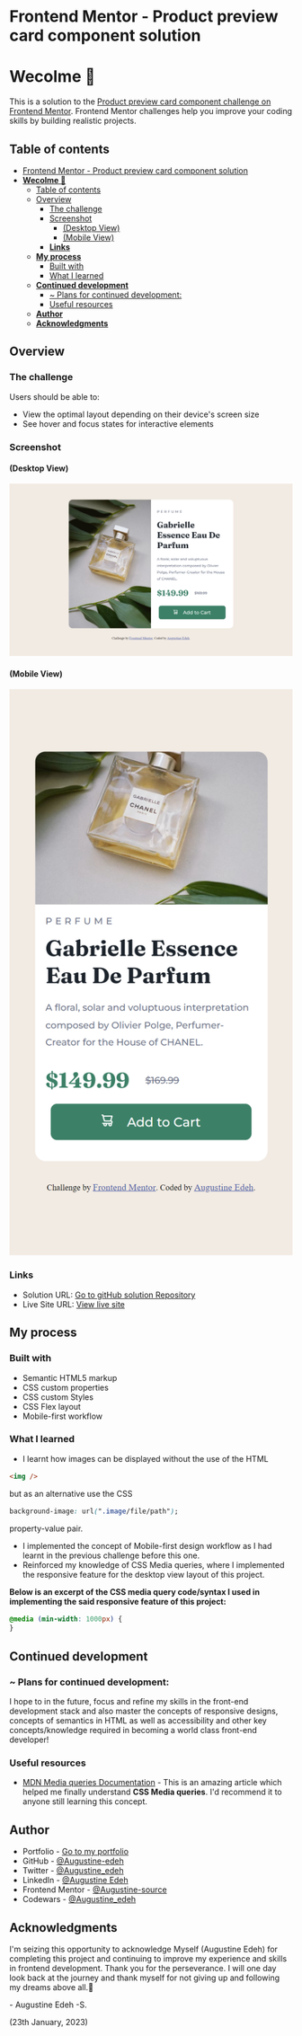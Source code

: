 # Frontend Mentor - Product preview card component solution

# **Wecolme 👋**

This is a solution to the [Product preview card component challenge on Frontend Mentor](https://www.frontendmentor.io/challenges/product-preview-card-component-GO7UmttRfa). Frontend Mentor challenges help you improve your coding skills by building realistic projects.

## Table of contents

- [Frontend Mentor - Product preview card component solution](#frontend-mentor---product-preview-card-component-solution)
- [**Wecolme 👋**](#wecolme-)
  - [Table of contents](#table-of-contents)
  - [Overview](#overview)
    - [The challenge](#the-challenge)
    - [Screenshot](#screenshot)
      - [(Desktop View)](#desktop-view)
      - [(Mobile View)](#mobile-view)
    - [**Links**](#links)
  - [**My process**](#my-process)
    - [Built with](#built-with)
    - [What I learned](#what-i-learned)
  - [**Continued development**](#continued-development)
    - [~ Plans for continued development:](#-plans-for-continued-development)
    - [Useful resources](#useful-resources)
  - [**Author**](#author)
  - [**Acknowledgments**](#acknowledgments)

## Overview

### The challenge

Users should be able to:

- View the optimal layout depending on their device's screen size
- See hover and focus states for interactive elements

### Screenshot

#### (Desktop View)

![](./images/Solution-desktop_view-screenshot.png)

#### (Mobile View)

![](./images/Solution-mobile_view-screenshot.png)

### **Links**

- Solution URL: [Go to gitHub solution Repository](https://github.com/Augustine-edeh/QR-code-component--FrontEndMentor.io-challenge--)
- Live Site URL: [View live site](https://augustine-edeh.github.io/Product-preview-card-component__FrontEndMentor.io-challenge__/)

## **My process**

### Built with

- Semantic HTML5 markup
- CSS custom properties
- CSS custom Styles
- CSS Flex layout
- Mobile-first workflow

### What I learned

- I learnt how images can be displayed without the use of the HTML

```html
<img />
```

but as an alternative use the CSS

```css
background-image: url(".image/file/path");
```

property-value pair.

- I implemented the concept of Mobile-first design workflow as I had learnt in the previous challenge before this one.
- Reinforced my knowledge of CSS Media queries, where I implemented the responsive feature for the desktop view layout of this project.

**Below is an excerpt of the CSS media query code/syntax I used in implementing the said responsive feature of this project:**

```css
@media (min-width: 1000px) {
}
```

## **Continued development**

### ~ Plans for continued development:

I hope to in the future, focus and refine my skills in the front-end development stack and also master the concepts of responsive designs, concepts of semantics in HTML as well as accessibility and other key concepts/knowledge required in becoming a world class front-end developer!

### Useful resources

- [MDN Media queries Documentation](https://developer.mozilla.org/en-US/docs/Learn/CSS/CSS_layout/Media_queries) - This is an amazing article which helped me finally understand **CSS Media queries**. I'd recommend it to anyone still learning this concept.

## **Author**

- Portfolio - [Go to my portfolio](https://augustine-edeh.github.io/My-Portfolio/)
- GitHub - [@Augustine-edeh](https://github.com/Augustine-edeh)
- Twitter - [@Augustine_edeh](https://twitter.com/Augustine_edeh)
- LinkedIn - [@Augustine Edeh](https://www.linkedin.com/in/augustine-edeh/)
- Frontend Mentor - [@Augustine-source](https://www.frontendmentor.io/profile/Augustine-source)
- Codewars - [@Augustine_edeh](https://www.codewars.com/users/Augustine_edeh)

## **Acknowledgments**

I'm seizing this opportunity to acknowledge Myself (Augustine Edeh) for completing this project and continuing to improve my experience and skills in frontend development. Thank you for the perseverance. I will one day look back at the journey and thank myself for not giving up and following my dreams above all.🚀

\- Augustine Edeh -S.

(23th January, 2023)
